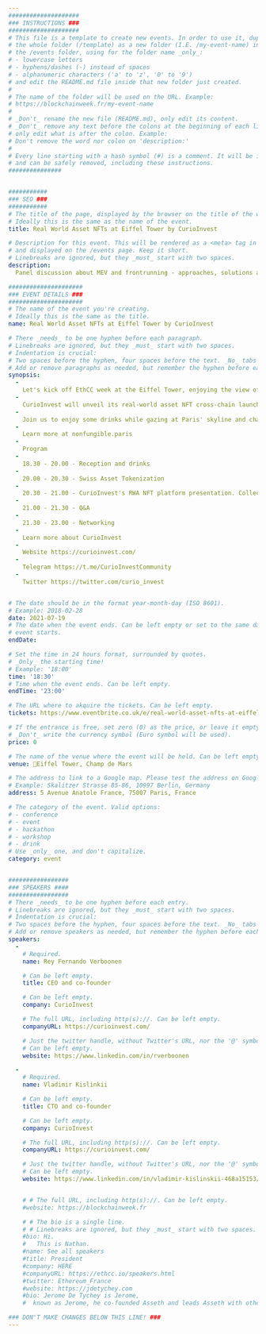 ```yaml
---
####################
### INSTRUCTIONS ###
####################
# This file is a template to create new events. In order to use it, duplicate
# the whole folder (/template) as a new folder (I.E. /my-event-name) inside of
# the /events folder, using for the folder name _only_:
# - lowercase letters
# - hyphens/dashes (-) instead of spaces
# - alphanumeric characters ('a' to 'z', '0' to '9')
# and edit the README.md file inside that new folder just created.
#
# The name of the folder will be used on the URL. Example:
# https://blockchainweek.fr/my-event-name
#
# _Don't_ rename the new file (README.md), only edit its content.
# _Don't_ remove any text before the colons at the beginning of each line,
# only edit what is after the colon. Example:
# Don't remove the word nor colon on 'description:'
#
# Every line starting with a hash symbol (#) is a comment. It will be ignored
# and can be safely removed, including these instructions.
###############


###########
### SEO ###
###########
# The title of the page, displayed by the browser on the title of the window.
# Ideally this is the same as the name of the event.
title: Real World Asset NFTs at Eiffel Tower by CurioInvest

# Description for this event. This will be rendered as a <meta> tag in the HTML,
# and displayed on the /events page. Keep it short.
# Linebreaks are ignored, but they _must_ start with two spaces.
description: 
  Panel discussion about MEV and frontrunning - approaches, solutions and challenges.

#####################
### EVENT DETAILS ###
#####################
# The name of the event you're creating.
# Ideally this is the same as the title.
name: Real World Asset NFTs at Eiffel Tower by CurioInvest

# There _needs_ to be one hyphen before each paragraph.
# Linebreaks are ignored, but they _must_ start with two spaces.
# Indentation is crucial:
# Two spaces before the hyphen, four spaces before the text. _No_ tabs allowed.
# Add or remove paragraphs as needed, but remember the hyphen before each entry.
synopsis:
  -
    Let's kick off EthCC week at the Eiffel Tower, enjoying the view of Paris and talking about two hot topics in crypto - NFTs and Real World Asset Tokenization.
  -
    CurioInvest will unveil its real-world asset NFT cross-chain launchpad at the event. The attendees will have the opportunity to win Nike Air Force 1 Low Travis Scott Cactus Jack collectible sneakers. 
  -
    Join us to enjoy some drinks while gazing at Paris' skyline and chatting with like-minded people. Every participant will receive a free elevator ticket at 7 pm to get into the Salon Gustave Eiffel. We have limited tickets available, so register at the official event page. 
  -
    Learn more at nonfungible.paris
  -
    Program
  -
    18.30 - 20.00 - Reception and drinks 
  -
    20.00 - 20.30 - Swiss Asset Tokenization
  -
    20.30 - 21.00 - CurioInvest's RWA NFT platform presentation. Collector's shoes raffle - Nike Air Force 1 Low Travis Scott Cactus Jack
  -
    21.00 - 21.30 - Q&A
  -
    21.30 - 23.00 - Networking    
  -
    Learn more about CurioInvest
  -
    Website https://curioinvest.com/
  -
    Telegram https://t.me/CurioInvestCommunity
  -
    Twitter https://twitter.com/curio_invest


# The date should be in the format year-month-day (ISO 8601).
# Example: 2018-02-28
date: 2021-07-19
# The date when the event ends. Can be left empty or set to the same day the
# event starts.
endDate:

# Set the time in 24 hours format, surrounded by quotes.
# _Only_ the starting time!
# Example: '18:00'
time: '18:30'
# Time when the event ends. Can be left empty.
endTime: '23:00'

# The URL where to akquire the tickets. Can be left empty.
tickets: https://www.eventbrite.co.uk/e/real-world-asset-nfts-at-eiffel-tower-by-curioinvest-tickets-162095773823?aff=ebdsoporgprofile

# If the entrance is free, set zero (0) as the price, or leave it empty.
# _Don't_ write the currency symbol (Euro symbol will be used).
price: 0

# The name of the venue where the event will be held. Can be left empty.
venue: 📍Eiffel Tower, Champ de Mars

# The address to link to a Google map. Please test the address on Google Maps.
# Example: Skalitzer Strasse 85-86, 10997 Berlin, Germany
address: 5 Avenue Anatole France, 75007 Paris, France

# The category of the event. Valid options:
# - conference
# - event
# - hackathon
# - workshop
# - drink
# Use _only_ one, and don't capitalize.
category: event


#################
### SPEAKERS ####
#################
# There _needs_ to be one hyphen before each entry.
# Linebreaks are ignored, but they _must_ start with two spaces.
# Indentation is crucial:
# Two spaces before the hyphen, four spaces before the text. _No_ tabs allowed.
# Add or remove speakers as needed, but remember the hyphen before each entry.
speakers:
  -
    # Required.
    name: Rey Fernando Verboonen

    # Can be left empty.
    title: CEO and co-founder

    # Can be left empty.
    company: CurioInvest

    # The full URL, including http(s)://. Can be left empty.
    companyURL: https://curioinvest.com/

    # Just the twitter handle, without Twitter's URL, nor the '@' symbol.
    # Can be left empty.
    website: https://www.linkedin.com/in/rverboonen

  -
    # Required.
    name: Vladimir Kislinkii

    # Can be left empty.
    title: CTO and co-founder

    # Can be left empty.
    company: CurioInvest

    # The full URL, including http(s)://. Can be left empty.
    companyURL: https://curioinvest.com/

    # Just the twitter handle, without Twitter's URL, nor the '@' symbol.
    # Can be left empty.
    website: https://www.linkedin.com/in/vladimir-kislinskii-468a15153/


    # # The full URL, including http(s)://. Can be left empty.
    #website: https://blockchainweek.fr

    # # The bio is a single line.
    # # Linebreaks are ignored, but they _must_ start with two spaces.
    #bio: Hi.
    #   This is Nathan. 
    #name: See all speakers
    #title: President
    #company: HERE
    #companyURL: https://ethcc.io/speakers.html
    #twitter: Ethereum_France
    #website: https://jdetychey.com
    #bio: Jerome De Tychey is Jerome,
    #  known as Jerome, he co-founded Asseth and leads Asseth with other asseths.

### DON'T MAKE CHANGES BELOW THIS LINE! ###
---
```

<!-- ### DON'T MAKE CHANGES BELOW THIS LINE! ### -->

<Event-Content/>

